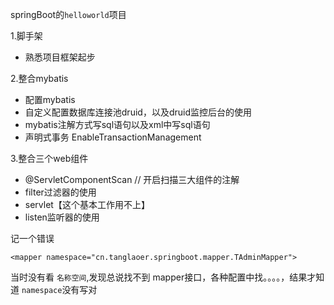 
springBoot的`helloworld`项目

1.脚手架
- 熟悉项目框架起步

2.整合mybatis  
- 配置mybatis
- 自定义配置数据库连接池druid，以及druid监控后台的使用
- mybatis注解方式写sql语句以及xml中写sql语句
- 声明式事务 EnableTransactionManagement


3.整合三个web组件
- @ServletComponentScan // 开启扫描三大组件的注解
- filter过滤器的使用
- servlet【这个基本工作用不上】
- listen监听器的使用


记一个错误
```$xslt
<mapper namespace="cn.tanglaoer.springboot.mapper.TAdminMapper">
```
当时没有看 `名称空间`,发现总说找不到 mapper接口，各种配置中找。。。。，结果才知道 `namespace`没有写对


